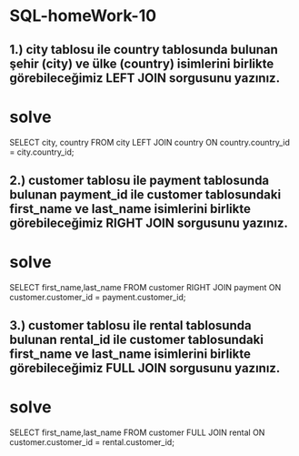 # SQL-homeWork-10

## 1.) city tablosu ile country tablosunda bulunan şehir (city) ve ülke (country) isimlerini birlikte görebileceğimiz LEFT JOIN sorgusunu yazınız.

# solve 

SELECT city, country FROM city
LEFT JOIN country ON country.country_id = city.country_id;

## 2.) customer tablosu ile payment tablosunda bulunan payment_id ile customer tablosundaki first_name ve last_name isimlerini birlikte görebileceğimiz RIGHT JOIN sorgusunu yazınız.

# solve 

SELECT first_name,last_name FROM customer
RIGHT JOIN payment ON customer.customer_id = payment.customer_id;

## 3.) customer tablosu ile rental tablosunda bulunan rental_id ile customer tablosundaki first_name ve last_name isimlerini birlikte görebileceğimiz FULL JOIN sorgusunu yazınız.

# solve 

SELECT first_name,last_name FROM customer
FULL JOIN rental ON customer.customer_id = rental.customer_id;

